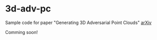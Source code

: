 # 3d-adv-pc
Sample code for paper "Generating 3D Adversarial Point Clouds" [arXiv](https://arxiv.org/abs/1809.07016)

Comming soon!
